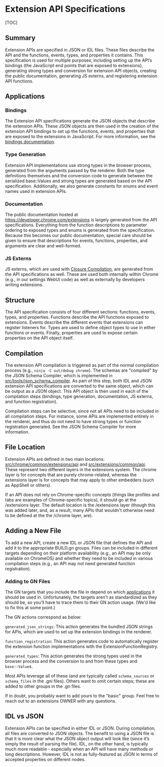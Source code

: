 # Extension API Specifications

[TOC]

## Summary
Extension APIs are specified in JSON or IDL files.  These files
describe the API and the functions, events, types, and properties it contains.
This specification is used for multiple purposes, including setting up the
API’s bindings (the JavaScript end points that are exposed to extensions),
generating strong types and conversion for extension API objects, creating the
public documentation, generating JS externs, and registering extension API
functions.

## Applications

### Bindings
The Extension API specifications generate the JSON objects that describe the
extension APIs.  These JSON objects are then used in the creation of the
extension API bindings to set up the functions, events, and properties that are
exposed to the extensions in JavaScript.  For more information, see the
[bindings documentation](/extensions/renderer/bindings.md).

### Type Generation
Extension API implementations use strong types in the browser
process, generated from the arguments passed by the renderer.  Both the type
definitions themselves and the conversion code to generate between the
serialized base::Values and strong types are generated based on the API
specification.  Additionally, we also generate constants for enums and event
names used in extension APIs.

### Documentation
The public documentation hosted at https://developer.chrome.com/extensions is
largely generated from the API specifications.  Everything from the function
descriptions to parameter ordering to exposed types and enums is generated from
the specification.  Because this becomes our public documentation, special care
should be given to ensure that descriptions for events, functions, properties,
and arguments are clear and well-formed.

### JS Externs
JS externs, which are used with
[Closure Compilation](https://developers.google.com/closure/compiler/), are
generated from the API specifications as well.  These are used both internally
within Chrome (e.g., in our settings WebUI code) as well as externally by
developers writing extensions.

## Structure
The API specification consists of four different sections: functions,
events, types, and properties.  Functions describe the API functions exposed to
extensions.  Events describe the different events that extensions can register
listeners for.  Types are used to define object types to use in either
functions or events.  Finally, properties are used to expose certain properties
on the API object itself.

## Compilation
The extension API compilation is triggered as part of the normal
compilation process (e.g., `ninja -C out/debug chrome`).  The schemas are
"compiled" by the JSON Schema Compiler, which is implemented in
[src/tools/json_schema_compiler](/tools/json_schema_compiler).  As part of this
step, both IDL and JSON extension API specifications are converted to the same
object, which can be output as a JSON object.  This API object is then used in
each of the compilation steps (bindings, type generation, documentation, JS
externs, and function registration).

Compilation steps can be selective, since not all APIs need to be included
in all compilation steps. For instance, some APIs are implemented entirely
in the renderer, and thus do not need to have strong types or function
registration generated. See the JSON Schema Compiler for more information.

## File Location
Extension APIs are defined in two main locations:
[src/chrome/common/extensions/api](/chrome/common/extensions/api/) and
[src/extensions/common/api](/extensions/common/api/). These represent
two different layers in the extensions system. The chrome layer is for
concepts that are purely chrome-related, whereas the extensions layer is for
concepts that may apply to other embedders (such as AppShell or others).

If an API does not rely on Chrome-specific concepts (things like profiles and
tabs are examples of Chrome-specific topics), it should go at the /extensions
layer. The default location is the /extensions layer (though this was added
later, and, as a result, many APIs that wouldn't otherwise need to be defined
at the the /chrome layer, are).

## Adding a New File
To add a new API, create a new IDL or JSON file that defines the API and add it
to the appropriate BUILD.gn groups.  Files can be included in different targets
depending on their platform availability (e.g., an API may be only available on
ChromeOS) and whether they need to be included in various compilation steps
(e.g., an API may not need generated function registration).

### Adding to GN Files

The GN targets that you include the file in depend on which
[applications](#applications) it should be used in. Unfortunately, the targets
aren't as standardized as they should be, so you'll have to trace them to their
GN action usage. (We'd like to fix this at some point.)

The GN actions correspond as below:

`generated_json_strings`: This action generates the bundled JSON strings for
APIs, which are used to set up the extension bindings in the renderer.

`function_registration`: This action generates code to automatically register
the extension function implementations with the ExtensionFunctionRegistry.

`generated_types`: This action generates the strong types used in the browser
process and the conversion to and from these types and `base::Value`s.

Most APIs leverage all of these (and are typically called `schema_sources` or
`schema_files` in the .gni files). Others want to omit certain steps; these
are added to other groups in the .gn files.

If in doubt, you probably want to add yours to the "basic" group. Feel free to
reach out to an extensions OWNER with any questions.

## IDL vs JSON
Extension APIs can be specified in either IDL or JSON.  During
compilation, all files are converted to JSON objects.  The benefit to using a
JSON file is that it is more clear what the JSON object output will look like
(since it’s simply the result of parsing the file).  IDL, on the other hand, is
typically much more readable - especially when an API will have many methods or
long descriptions.  However, IDL is not as fully-featured as JSON in terms of
accepted properties on different nodes.

